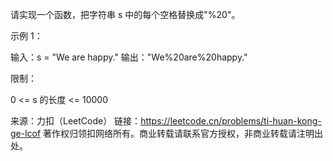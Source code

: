 请实现一个函数，把字符串 s 中的每个空格替换成"%20"。



示例 1：

输入：s = "We are happy."
输出："We%20are%20happy."



限制：

0 <= s 的长度 <= 10000

来源：力扣（LeetCode）
链接：https://leetcode.cn/problems/ti-huan-kong-ge-lcof
著作权归领扣网络所有。商业转载请联系官方授权，非商业转载请注明出处。

